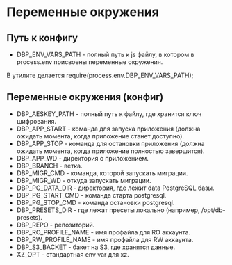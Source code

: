 # Переменные окружения

## Путь к конфигу

* DBP_ENV_VARS_PATH - полный путь к js файлу, в котором в process.env присвоены переменные окружения.

В утилите делается require(process.env.DBP_ENV_VARS_PATH);

## Переменные окружения (конфиг)

* DBP_AESKEY_PATH - полный путь к файлу, где хранится ключ шифрования.
* DBP_APP_START - команда для запуска приложения (должна ожидать момента, когда приложение станет доступно).
* DBP_APP_STOP - команда для остановки приложения (должна ожидать момента, когда приложение полностью завершится).
* DBP_APP_WD - директория с приложением.
* DBP_BRANCH - ветка.
* DBP_MIGR_CMD - команда, которой запускать миграции.
* DBP_MIGR_WD - откуда запускать миграции.
* DBP_PG_DATA_DIR - директория, где лежит data PostgreSQL базы.
* DBP_PG_START_CMD - команда старта postgresql.
* DBP_PG_STOP_CMD - команда остановки postgresql.
* DBP_PRESETS_DIR - где лежат пресеты локально (например, /opt/db-presets).
* DBP_REPO - репозиторий.
* DBP_RO_PROFILE_NAME - имя профайла для RO аккаунта.
* DBP_RW_PROFILE_NAME - имя профайла для RW аккаунта.
* DBP_S3_BACKET - бакет на S3, где хранятся данные.
* XZ_OPT - стандартная env var для xz.
